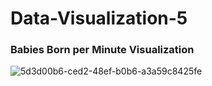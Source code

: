 # Data-Visualization-5

### Babies Born per Minute Visualization


![5d3d00b6-ced2-48ef-b0b6-a3a59c8425fe](https://github.com/user-attachments/assets/2c3763cd-e0aa-4dbd-8e9b-330089ab7dc1)
